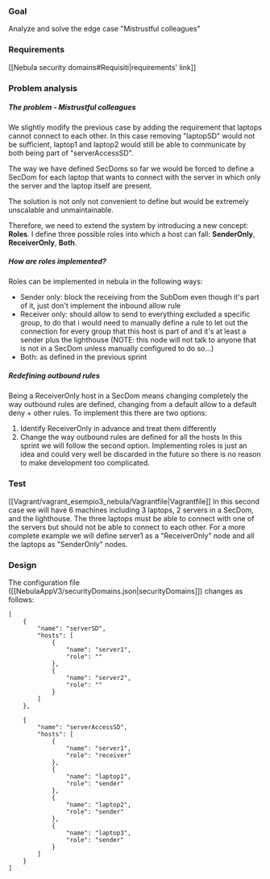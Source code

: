 ### Goal
Analyze and solve the edge case "Mistrustful colleagues"

### Requirements
[[Nebula security domains#Requisiti|requirements' link]]

### Problem analysis
##### The problem - Mistrustful colleagues
We slightly modify the previous case by adding the requirement that laptops cannot connect to each other. 
In this case removing "laptopSD" would not be sufficient, laptop1 and laptop2 would still be able to communicate by both being part of "serverAccessSD".

The way we have defined SecDoms so far we would be forced to define a SecDom for each laptop that wants to connect with the server in which only the server and the laptop itself are present.

The solution is not only not convenient to define but would be extremely unscalable and unmaintainable.

Therefore, we need to extend the system by introducing a new concept: **Roles**.
I define three possible roles into which a host can fall: **SenderOnly**, **ReceiverOnly**, **Both**.
##### How are roles implemented?
Roles can be implemented in nebula in the following ways:
- Sender only: block the receiving from the SubDom even though it's part of it, just don't implement the inbound allow rule
- Receiver only: should allow to send to everything excluded a specific group, to do that i would need to manually define a rule to let out the connection for every group that this host is part of and it's at least a sender plus the lighthouse (NOTE: this node will not talk to anyone that is not in a SecDom unless manually configured to do so...)
- Both: as defined in the previous sprint
##### Redefining outbound rules
Being a ReceiverOnly host in a SecDom means changing completely the way outbound rules are defined, changing from a default allow to a default deny + other rules.
To implement this there are two options:
1) Identify ReceiverOnly in advance and treat them differently
2) Change the way outbound rules are defined for all the hosts
In this sprint we will follow the second option. Implementing roles is just an idea and could very well be discarded in the future so there is no reason to make development too complicated.

### Test
[[Vagrant/vagrant_esempio3_nebula/Vagrantfile|Vagrantfile]]
In this second case we will have 6 machines including 3 laptops, 2 servers in a SecDom, and the lighthouse. The three laptops must be able to connect with one of the servers but should not be able to connect to each other.
For a more complete example we will define server1 as a "ReceiverOnly" node and all the laptops as "SenderOnly" nodes.

### Design
The configuration file ([[NebulaAppV3/securityDomains.json|securityDomains]]) changes as follows:
```
[
    {
        "name": "serverSD",
        "hosts": [
            {
                "name": "server1",
                "role": ""
            },
            {
                "name": "server2",
                "role": ""
            }
        ]
    },
    
    {
        "name": "serverAccessSD",
        "hosts": [
            {
                "name": "server1",
                "role": "receiver"
            },
            {
                "name": "laptop1",
                "role": "sender"
            },
            {
                "name": "laptop2",
                "role": "sender"
            },
            {
                "name": "laptop3",
                "role": "sender"
            }
        ]
    }
]
```

